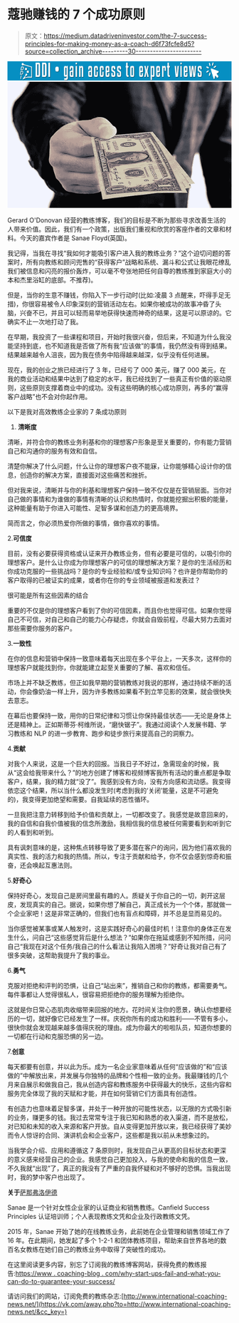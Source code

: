 # 蔻驰赚钱的 7 个成功原则

> 原文：<https://medium.datadriveninvestor.com/the-7-success-principles-for-making-money-as-a-coach-d6f73fcfe8d5?source=collection_archive---------30----------------------->

[![](img/7aa0409c1419889ecbba14b032ff721a.png)](http://www.track.datadriveninvestor.com/1B9E)![](img/3e8509a24eae9e249d03c8f878a8258f.png)

Gerard O'Donovan 经营的教练博客，我们的目标是不断为那些寻求改善生活的人带来价值。因此，我们有一个政策，出版我们重视和欣赏的客座作者的文章和材料。今天的嘉宾作者是 Sanae Floyd(英国)。

我记得，当我在寻找“我如何才能吸引客户进入我的教练业务？”这个迫切问题的答案时，所有向教练和顾问兜售的“获得客户”战略和系统、漏斗和公式让我眼花缭乱我们被信息和闪亮的报价轰炸，可以毫不夸张地把任何自尊的教练推到家庭大小的本和杰里浴缸的底部。不推荐)。

但是，当你的生意不赚钱，你陷入下一步行动时(比如:凌晨 3 点醒来，吓得手足无措)，你很容易被令人印象深刻的营销活动左右。如果你被成功的故事冲昏了头脑，兴奋不已，并且可以轻而易举地获得快速而神奇的结果，这是可以原谅的。它确实不止一次地打动了我。

在早期，我投资了一些课程和项目，开始时我很兴奋，但后来，不知道为什么我没能坚持到底，也不知道我是否做了所有我“应该做”的事情，我仍然没有得到结果。结果越来越令人沮丧，因为我在债务中陷得越来越深，似乎没有任何进展。

现在，我的创业之旅已经进行了 3 年，已经亏了 000 美元，赚了 000 美元，在我的商业活动和结果中达到了稳定的水平，我已经找到了一些真正有价值的驱动原则，这些原则支撑着商业中的成功。没有这些明确的核心成功原则，再多的“赢得客户战略”也不会对你起作用。

以下是我对高效教练企业家的 7 条成功原则

1.  **清晰度**

清晰，并符合你的教练业务利基和你的理想客户形象是至关重要的，你有能力营销自己和沟通你的服务有效和自信。

清楚你解决了什么问题，什么让你的理想客户夜不能寐，让你能够精心设计你的信息，创造你的解决方案，直接面对这些痛苦和挫折。

但对我来说，清晰并与你的利基和理想客户保持一致不仅仅是在营销层面。当你对自己做的事情和为谁做的事情有清晰的认识和热情时，你就能挖掘出积极的能量，这种能量有助于你进入可能性、足智多谋和创造力的更高境界。

简而言之，你必须热爱你所做的事情，做你喜欢的事情。

2.**可信度**

目前，没有必要获得资格或认证来开办教练业务，但有必要是可信的，以吸引你的理想客户。是什么让你成为你理想客户的可信的理想解决方案？是你的生活经历和你成功克服的一些挑战吗？是你的专业经验和/或专业知识吗？也许是你帮助你的客户取得的已被证实的成果，或者你在你的专业领域被报道和发表过？

很可能是所有这些因素的结合

重要的不仅是你的理想客户看到了你的可信因素，而且你也觉得可信。如果你觉得自己不可信，对自己和自己的能力心存疑虑，你就会自毁前程，尽最大努力去面对那些需要你服务的客户。

3.**一致性**

在你的信息和营销中保持一致意味着每天出现在多个平台上，一天多次，这样你的理想客户就能找到你，你就能建立起至关重要的了解、喜欢和信任。

市场上并不缺乏教练，但正如我早期的营销教练对我说的那样，通过持续不断的活动，你会像奶油一样上升，因为许多教练如果看不到立竿见影的效果，就会很快失去意志。

在幕后也要保持一致，用你的日常纪律和习惯让你保持最佳状态——无论是身体上还是精神上。正如斯蒂芬·柯维所说，“磨快锯子”。我通过阅读个人发展书籍、学习教练和 NLP 的进一步教育、跑步和徒步旅行来提高自己的洞察力。

4.**贡献**

对我个人来说，这是一个巨大的回报。当我日子不好过，急需现金的时候，我从“这会给我带来什么？”的地方创建了博客和视频博客我所有活动的重点都是争取客户，结果，我的精力就“没了”。我感到没有方向，没有方向感和流动感。我变得依恋这个结果，所以当什么都没发生时(考虑到我的‘关闭’能量，这是不可避免的)，我变得更加绝望和需要。自我延续的恶性循环。

一旦我把注意力转移到给予价值和贡献上，一切都改变了。我感觉是故意回来的，我的自信和自我价值被我的信念所激励，我相信我的信息被任何需要看到和听到它的人看到和听到。

具有讽刺意味的是，这种焦点转移导致了更多潜在客户的询问，因为他们喜欢我的真实性、我的活力和我的热情。所以，专注于贡献和给予，你不仅会感到惊奇和振奋，还会唤起互惠法则。

5.**好奇心**

保持好奇心，发现自己是房间里最有趣的人。质疑关于你自己的一切，剥开这层皮，发现真实的自己。据说，如果你想了解自己，真正成长为一个个体，那就做一个企业家吧！这是非常正确的，但我们也有盲点和障碍，并不总是显而易见的。

当你感觉被某事或某人触发时，这是实践好奇心的最佳时机！注意你的身体正在发生什么，问自己“这些感觉背后是什么想法？”如果你在拖延或感到不知所措，问问自己“我现在对这个任务/我自己的什么看法让我陷入困境？”好奇让我对自己有了很多突破，这帮助我提升了我的事业。

6.**勇气**

克服对拒绝和评判的恐惧，让自己“站出来”，推销自己和你的教练，都需要勇气。每件事都让人觉得很私人，很容易把拒绝你的服务理解为拒绝你。

这就是你日常心态肌肉收缩带来回报的地方。花时间关注你的愿景，确认你想要经历的一切，就好像它已经发生了一样。庆祝你所有的成功和胜利——不管有多小，很快你就会发现越来越多值得庆祝的理由。成为你最大的啦啦队员，知道你想要的一切都在行动和克服恐惧的另一边。

7.**创意**

每天都要有创意，并以此为乐。成为一名企业家意味着从任何“应该做的”和“应该做的”中解放出来，并发展与你独特的品牌和个性相一致的业务。我最赚钱的几个月来自展示和做我自己，我从创造内容和教练服务中获得最大的快乐，这些内容和服务完全体现了我的天赋和才能，并在如何营销它们方面具有创造性。

有创造力也意味着足智多谋，并处于一种开放的可能性状态，以无限的方式吸引新的业务，赚更多的钱。我过去常常专注于我已知和熟悉的收入渠道，而不是放松，对已知和未知的收入来源和客户开放。自从变得更加开放以来，我已经获得了美妙而令人惊讶的合同、演讲机会和企业客户，这些都是我以前从未想象过的。

当我学会介绍、应用和遵循这 7 条原则时，我发现自己从更高的目标状态和更深的意义感来经营自己的企业。我感觉自己更加投入，与我的使命和我的信息一致，不久我就“出现”了，真正的我没有了严重的自我怀疑和对不够好的恐惧。当我出现时，我的梦中客户也出现了。

**关于**[萨那弗洛伊德 ](https://sanaefloyd.com/)

Sanae 是一个针对女性企业家的认证商业和销售教练。Canfield Success Principles 认证培训师；个人表现教练文凭和企业及行政教练文凭。

2015 年，Sanae 开始了她的在线教练业务，此前她在企业管理和销售领域工作了 16 年。在此期间，她发起了多个 1-2-1 和团体教练项目，帮助来自世界各地的数百名女教练在她们自己的教练业务中取得了突破性的成功。

在这里阅读更多内容，别忘了订阅我的教练博客网站，获得免费的教练报告:[https://www . coaching-blog . com/why-start-ups-fail-and-what-you-can-do-to-guarantee-your-success/](https://www.coaching-blog.com/why-start-ups-fail-and-what-you-can-do-to-guarantee-your-success/)

请访问我们的网站，订阅免费的教练杂志:[http://www.international-coaching-news.net/](https://vk.com/away.php?to=http://www.international-coaching-news.net/&cc_key=)